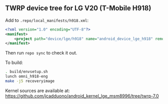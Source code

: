 ## TWRP device tree for LG V20 (T-Mobile H918)

Add to `.repo/local_manifests/h918.xml`:

```xml
<?xml version="1.0" encoding="UTF-8"?>
<manifest>
	<project path="device/lge/h918" name="android_device_lge_h918" remote="TeamWin" revision="android-6.0" />
</manifest>
```

Then run `repo sync` to check it out.

To build:

```sh
. build/envsetup.sh
lunch omni_h918-eng
make -j5 recoveryimage
```

Kernel sources are available at: https://github.com/jcadduono/android_kernel_lge_msm8996/tree/twrp-7.0

